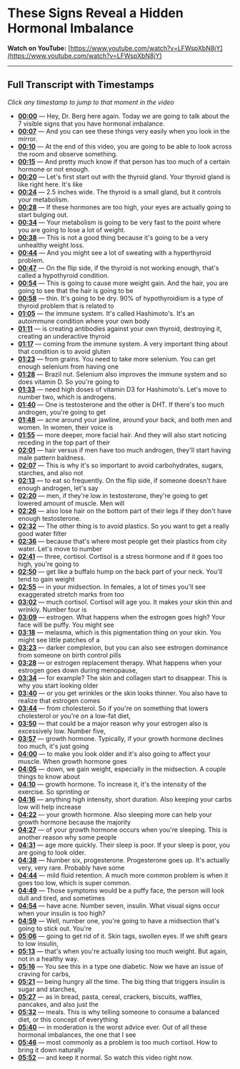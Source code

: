 # These Signs Reveal a Hidden Hormonal Imbalance

**Watch on YouTube:** [https://www.youtube.com/watch?v=LFWspXbN8jY](https://www.youtube.com/watch?v=LFWspXbN8jY)

---

## Full Transcript with Timestamps

*Click any timestamp to jump to that moment in the video*

- **[00:00](https://www.youtube.com/watch?v=LFWspXbN8jY&t=0s)** — Hey, Dr. Berg here again. Today we are going to talk about the 7 visible signs that you have hormonal imbalance.
- **[00:07](https://www.youtube.com/watch?v=LFWspXbN8jY&t=7s)** — And you can see these things very easily when you look in the mirror.
- **[00:10](https://www.youtube.com/watch?v=LFWspXbN8jY&t=10s)** — At the end of this video, you are going to be able to look across the room and observe something.
- **[00:15](https://www.youtube.com/watch?v=LFWspXbN8jY&t=15s)** — And pretty much know if that person has too much of a certain hormone or not enough.
- **[00:20](https://www.youtube.com/watch?v=LFWspXbN8jY&t=20s)** — Let's first start out with the thyroid gland. Your thyroid gland is like right here. It's like
- **[00:24](https://www.youtube.com/watch?v=LFWspXbN8jY&t=24s)** — 2.5 inches wide. The thyroid is a small gland, but it controls your metabolism.
- **[00:28](https://www.youtube.com/watch?v=LFWspXbN8jY&t=28s)** — If these hormones are too high, your eyes are actually going to start bulging out.
- **[00:34](https://www.youtube.com/watch?v=LFWspXbN8jY&t=34s)** — Your metabolism is going to be very fast to the point where you are going to lose a lot of weight.
- **[00:38](https://www.youtube.com/watch?v=LFWspXbN8jY&t=38s)** — This is not a good thing because it's going to be a very unhealthy weight loss.
- **[00:44](https://www.youtube.com/watch?v=LFWspXbN8jY&t=44s)** — And you might see a lot of sweating with a hyperthyroid problem.
- **[00:47](https://www.youtube.com/watch?v=LFWspXbN8jY&t=47s)** — On the flip side, if the thyroid is not working enough, that's called a hypothyroid condition.
- **[00:54](https://www.youtube.com/watch?v=LFWspXbN8jY&t=54s)** — This is going to cause more weight gain. And the hair, you are going to see that the hair is going to be
- **[00:58](https://www.youtube.com/watch?v=LFWspXbN8jY&t=58s)** — thin. It's going to be dry. 90% of hypothyroidism is a type of thyroid problem that is related to
- **[01:05](https://www.youtube.com/watch?v=LFWspXbN8jY&t=65s)** — the immune system. It's called Hashimoto's. It's an autoimmune condition where your own body
- **[01:11](https://www.youtube.com/watch?v=LFWspXbN8jY&t=71s)** — is creating antibodies against your own thyroid, destroying it, creating an underactive thyroid
- **[01:17](https://www.youtube.com/watch?v=LFWspXbN8jY&t=77s)** — coming from the immune system. A very important thing about that condition is to avoid gluten
- **[01:23](https://www.youtube.com/watch?v=LFWspXbN8jY&t=83s)** — from grains. You need to take more selenium. You can get enough selenium from having one
- **[01:28](https://www.youtube.com/watch?v=LFWspXbN8jY&t=88s)** — Brazil nut. Selenium also improves the immune system and so does vitamin D. So you're going to
- **[01:33](https://www.youtube.com/watch?v=LFWspXbN8jY&t=93s)** — need high doses of vitamin D3 for Hashimoto's. Let's move to number two, which is androgens.
- **[01:40](https://www.youtube.com/watch?v=LFWspXbN8jY&t=100s)** — One is testosterone and the other is DHT. If there's too much androgen, you're going to get
- **[01:48](https://www.youtube.com/watch?v=LFWspXbN8jY&t=108s)** — acne around your jawline, around your back, and both men and women. In women, their voice is
- **[01:55](https://www.youtube.com/watch?v=LFWspXbN8jY&t=115s)** — more deeper, more facial hair. And they will also start noticing receding in the top part of their
- **[02:01](https://www.youtube.com/watch?v=LFWspXbN8jY&t=121s)** — hair versus if men have too much androgen, they'll start having male pattern baldness.
- **[02:07](https://www.youtube.com/watch?v=LFWspXbN8jY&t=127s)** — This is why it's so important to avoid carbohydrates, sugars, starches, and also not
- **[02:13](https://www.youtube.com/watch?v=LFWspXbN8jY&t=133s)** — to eat so frequently. On the flip side, if someone doesn't have enough androgen, let's say
- **[02:20](https://www.youtube.com/watch?v=LFWspXbN8jY&t=140s)** — men, if they're low in testosterone, they're going to get lowered amount of muscle. Men will
- **[02:26](https://www.youtube.com/watch?v=LFWspXbN8jY&t=146s)** — also lose hair on the bottom part of their legs if they don't have enough testosterone.
- **[02:32](https://www.youtube.com/watch?v=LFWspXbN8jY&t=152s)** — The other thing is to avoid plastics. So you want to get a really good water filter
- **[02:36](https://www.youtube.com/watch?v=LFWspXbN8jY&t=156s)** — because that's where most people get their plastics from city water. Let's move to number
- **[02:41](https://www.youtube.com/watch?v=LFWspXbN8jY&t=161s)** — three, cortisol. Cortisol is a stress hormone and if it goes too high, you're going to
- **[02:50](https://www.youtube.com/watch?v=LFWspXbN8jY&t=170s)** — get like a buffalo hump on the back part of your neck. You'll tend to gain weight
- **[02:55](https://www.youtube.com/watch?v=LFWspXbN8jY&t=175s)** — in your midsection. In females, a lot of times you'll see exaggerated stretch marks from too
- **[03:02](https://www.youtube.com/watch?v=LFWspXbN8jY&t=182s)** — much cortisol. Cortisol will age you. It makes your skin thin and wrinkly. Number four is
- **[03:09](https://www.youtube.com/watch?v=LFWspXbN8jY&t=189s)** — estrogen. What happens when the estrogen goes high? Your face will be puffy. You might see
- **[03:18](https://www.youtube.com/watch?v=LFWspXbN8jY&t=198s)** — melasma, which is this pigmentation thing on your skin. You might see little patches of a
- **[03:23](https://www.youtube.com/watch?v=LFWspXbN8jY&t=203s)** — darker complexion, but you can also see estrogen dominance from someone on birth control pills
- **[03:28](https://www.youtube.com/watch?v=LFWspXbN8jY&t=208s)** — or estrogen replacement therapy. What happens when your estrogen goes down during menopause,
- **[03:34](https://www.youtube.com/watch?v=LFWspXbN8jY&t=214s)** — for example? The skin and collagen start to disappear. This is why you start looking older
- **[03:40](https://www.youtube.com/watch?v=LFWspXbN8jY&t=220s)** — or you get wrinkles or the skin looks thinner. You also have to realize that estrogen comes
- **[03:44](https://www.youtube.com/watch?v=LFWspXbN8jY&t=224s)** — from cholesterol. So if you're on something that lowers cholesterol or you're on a low-fat diet,
- **[03:50](https://www.youtube.com/watch?v=LFWspXbN8jY&t=230s)** — that could be a major reason why your estrogen also is excessively low. Number five,
- **[03:57](https://www.youtube.com/watch?v=LFWspXbN8jY&t=237s)** — growth hormone. Typically, if your growth hormone declines too much, it's just going
- **[04:00](https://www.youtube.com/watch?v=LFWspXbN8jY&t=240s)** — to make you look older and it's also going to affect your muscle. When growth hormone goes
- **[04:05](https://www.youtube.com/watch?v=LFWspXbN8jY&t=245s)** — down, we gain weight, especially in the midsection. A couple things to know about
- **[04:10](https://www.youtube.com/watch?v=LFWspXbN8jY&t=250s)** — growth hormone. To increase it, it's the intensity of the exercise. So sprinting or
- **[04:16](https://www.youtube.com/watch?v=LFWspXbN8jY&t=256s)** — anything high intensity, short duration. Also keeping your carbs low will help increase
- **[04:22](https://www.youtube.com/watch?v=LFWspXbN8jY&t=262s)** — your growth hormone. Also sleeping more can help your growth hormone because the majority
- **[04:27](https://www.youtube.com/watch?v=LFWspXbN8jY&t=267s)** — of your growth hormone occurs when you're sleeping. This is another reason why some people
- **[04:31](https://www.youtube.com/watch?v=LFWspXbN8jY&t=271s)** — age more quickly. Their sleep is poor. If your sleep is poor, you are going to look older.
- **[04:38](https://www.youtube.com/watch?v=LFWspXbN8jY&t=278s)** — Number six, progesterone. Progesterone goes up. It's actually very, very rare. Probably have some
- **[04:44](https://www.youtube.com/watch?v=LFWspXbN8jY&t=284s)** — mild fluid retention. A much more common problem is when it goes too low, which is super common.
- **[04:49](https://www.youtube.com/watch?v=LFWspXbN8jY&t=289s)** — Those symptoms would be a puffy face, the person will look dull and tired, and sometimes
- **[04:54](https://www.youtube.com/watch?v=LFWspXbN8jY&t=294s)** — have acne. Number seven, insulin. What visual signs occur when your insulin is too high?
- **[04:59](https://www.youtube.com/watch?v=LFWspXbN8jY&t=299s)** — Well, number one, you're going to have a midsection that's going to stick out. You're
- **[05:06](https://www.youtube.com/watch?v=LFWspXbN8jY&t=306s)** — going to get rid of it. Skin tags, swollen eyes. If we shift gears to low insulin,
- **[05:13](https://www.youtube.com/watch?v=LFWspXbN8jY&t=313s)** — that's when you're actually losing too much weight. But again, not in a healthy way.
- **[05:16](https://www.youtube.com/watch?v=LFWspXbN8jY&t=316s)** — You see this in a type one diabetic. Now we have an issue of craving for carbs,
- **[05:21](https://www.youtube.com/watch?v=LFWspXbN8jY&t=321s)** — being hungry all the time. The big thing that triggers insulin is sugar and starches,
- **[05:27](https://www.youtube.com/watch?v=LFWspXbN8jY&t=327s)** — as in bread, pasta, cereal, crackers, biscuits, waffles, pancakes, and also just the
- **[05:32](https://www.youtube.com/watch?v=LFWspXbN8jY&t=332s)** — meals. This is why telling someone to consume a balanced diet, or this concept of everything
- **[05:40](https://www.youtube.com/watch?v=LFWspXbN8jY&t=340s)** — in moderation is the worst advice ever. Out of all these hormonal imbalances, the one that I see
- **[05:46](https://www.youtube.com/watch?v=LFWspXbN8jY&t=346s)** — most commonly as a problem is too much cortisol. How to bring it down naturally
- **[05:52](https://www.youtube.com/watch?v=LFWspXbN8jY&t=352s)** — and keep it normal. So watch this video right now.
